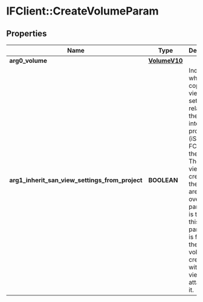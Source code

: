 # IFClient::CreateVolumeParam

## Properties
Name | Type | Description | Notes
------------ | ------------- | ------------- | -------------
**arg0_volume** | [**VolumeV10**](VolumeV10.md) |  | 
**arg1_inherit_san_view_settings_from_project** | **BOOLEAN** | Indicates whether to copy the view settings related to the intended protocol (iSCSI or FC) from  the project. The default views created on the project are copied over if this parameter is true.  If this parameter is false, then the volume is created with no views attached to it.  | 



